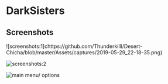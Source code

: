 # DarkSisters

## Screenshots


![screenshots:1]chttps://github.com/Thunderkilll/Desert-Chicha/blob/master/Assets/captures/2019-05-29_22-18-35.png)  


![screenshots:2](https://github.com/Thunderkilll/Desert-Chicha/tree/master/Assets/captures/2019-05-29_4-35-55.png) 

![main menu/ options](https://github.com/Thunderkilll/Desert-Chicha/tree/master/Assets/captures/olli-hihnala-zombie-apocalypse-olli-hihnala.jpg)
